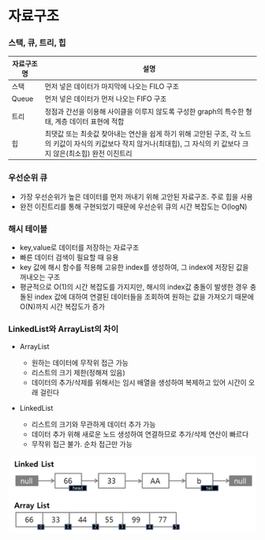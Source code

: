 # 자료구조

### 스택, 큐, 트리, 힙

| 자료구조 명 | 설명                                                                                                                                                                     |
| ----------- | ------------------------------------------------------------------------------------------------------------------------------------------------------------------------ |
| 스택        | 먼저 넣은 데이터가 마지막에 나오는 FILO 구조                                                                                                                             |
| Queue       | 먼저 넣은 데이터가 먼저 나오는 FIFO 구조                                                                                                                                 |
| 트리        | 정점과 간선을 이용해 사이클을 이루지 않도록 구성한 graph의 특수한 형태, 계층 데이터 표현에 적합                                                                          |
| 힙          | 최댓값 또는 최솟값 찾아내는 연산을 쉽게 하기 위해 고안된 구조, 각 노드의 키값이 자식의 키값보다 작지 않거나(최대힙), 그 자식의 키 값보다 크지 않은(최소힙) 완전 이진트리 |

### 우선순위 큐

- 가장 우선순위가 높은 데이터를 먼저 꺼내기 위해 고안된 자료구조. 주로 힙을 사용
- 완전 이진트리를 통해 구현되었기 때문에 우선순위 큐의 시간 복잡도는 O(logN)

### 해시 테이블

- key,value로 데이터를 저장하는 자료구조
- 빠른 데이터 검색이 필요할 때 유용
- key 값에 해시 함수를 적용해 고유한 index를 생성하여, 그 index에 저장된 값을 꺼내오는 구조
- 평균적으로 O(1)의 시간 복잡도를 가지지만, 해시의 index값 충돌이 발생한 경우 충돌된 index 값에 대하여 연결된 데이터들을 조회하여 원하는 값을 가져오기 때문에 O(N)까지 시간 복잡도가 증가

### LinkedList와 ArrayList의 차이

- ArrayList

  - 원하는 데이터에 무작위 접근 가능
  - 리스트의 크기 제한(정해져 있음)
  - 데이터의 추가/삭제를 위해서는 임시 배열을 생성하여 복제하고 있어 시간이 오래 걸린다

- LinkedList
  - 리스트의 크기와 무관하게 데이터 추가 가능
  - 데이터 추가 위해 새로운 노드 생성하여 연결하므로 추가/삭제 연산이 빠르다
  - 무작위 접근 불가. 순차 접근만 가능

![alt text](image.png)
